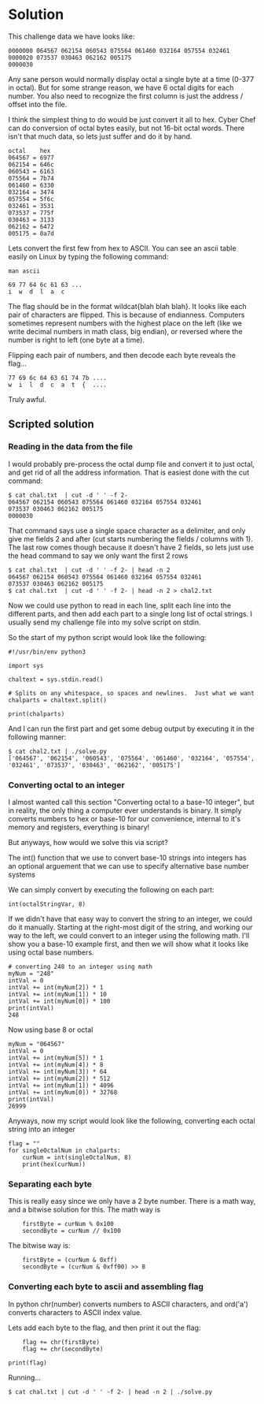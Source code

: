 # Solution

This challenge data we have looks like:

```
0000000 064567 062154 060543 075564 061460 032164 057554 032461
0000020 073537 030463 062162 005175
0000030
```

Any sane person would normally display octal a single byte at a time (0-377 in
octal). But for some strange reason, we have 6 octal digits for each number.
You also need to recognize the first column is just the address / offset into
the file.

I think the simplest thing to do would be just convert it all to
hex.  Cyber Chef can do conversion of octal bytes easily, but not 16-bit octal
words.  There isn't that much data, so lets just suffer and do it by hand.

```
octal    hex
064567 = 6977
062154 = 646c
060543 = 6163
075564 = 7b74
061460 = 6330
032164 = 3474
057554 = 5f6c
032461 = 3531
073537 = 775f
030463 = 3133
062162 = 6472
005175 = 0a7d
```

Lets convert the first few from hex to ASCII.  You can see an ascii table easily
on Linux by typing the following command:

```
man ascii
```

```
69 77 64 6c 61 63 ...
i  w  d  l  a  c
```

The flag should be in the format wildcat{blah blah blah}.  It looks like each
pair of characters are flipped.  This is because of endianness.  Computers
sometimes represent numbers with the highest place on the left (like we write
decimal numbers in math class, big endian), or reversed where the number is
right to left (one byte at a time).

Flipping each pair of numbers, and then decode each byte reveals the flag...

```
77 69 6c 64 63 61 74 7b ....
w  i  l  d  c  a  t  {  ....
```

Truly awful.

## Scripted solution

### Reading in the data from the file

I would probably pre-process the octal dump file and convert it to just octal,
and get rid of all the address information.  That is easiest done with the cut
command:

```
$ cat chal.txt  | cut -d ' ' -f 2-
064567 062154 060543 075564 061460 032164 057554 032461
073537 030463 062162 005175
0000030
```

That command says use a single space character as a delimiter, and only give me
fields 2 and after (cut starts numbering the fields / columns with 1).  The last
row comes though because it doesn't have 2 fields, so lets just use the head
command to say we only want the first 2 rows

```
$ cat chal.txt  | cut -d ' ' -f 2- | head -n 2
064567 062154 060543 075564 061460 032164 057554 032461
073537 030463 062162 005175
$ cat chal.txt  | cut -d ' ' -f 2- | head -n 2 > chal2.txt
```

Now we could use python to read in each line, split each line into the different
parts, and then add each part to a single long list of octal strings.  I usually
send my challenge file into my solve script on stdin.

So the start of my python script would look like the following:
```
#!/usr/bin/env python3

import sys

chaltext = sys.stdin.read()

# Splits on any whitespace, so spaces and newlines.  Just what we want
chalparts = chaltext.split()

print(chalparts)
```

And I can run the first part and get some debug output by executing it in the
following manner:

```
$ cat chal2.txt | ./solve.py 
['064567', '062154', '060543', '075564', '061460', '032164', '057554', '032461', '073537', '030463', '062162', '005175']
```

### Converting octal to an integer

I almost wanted call this section "Converting octal to a base-10 integer", but
in reality, the only thing a computer ever understands is binary.  It simply
converts numbers to hex or base-10 for our convenience, internal to it's memory
and registers, everything is binary!

But anyways, how would we solve this via script?

The int() function that we use to convert base-10 strings into integers has an optional
arguement that we can use to specify alternative base number systems

We can simply convert by executing the following on each part:

```
int(octalStringVar, 8)
```

If we didn't have that easy way to convert the string to an integer, we could
do it manually.  Starting at the right-most digit of the string, and working
our way to the left, we could convert to an integer using the following math.  I'll
show you a base-10 example first, and then we will show what it looks like 
using octal base numbers.

```
# converting 248 to an integer using math
myNum = "248"
intVal = 0
intVal += int(myNum[2]) * 1
intVal += int(myNum[1]) * 10
intVal += int(myNum[0]) * 100
print(intVal)
248
```

Now using base 8 or octal

```
myNum = "064567"
intVal = 0
intVal += int(myNum[5]) * 1
intVal += int(myNum[4]) * 8
intVal += int(myNum[3]) * 64
intVal += int(myNum[2]) * 512
intVal += int(myNum[1]) * 4096
intVal += int(myNum[0]) * 32768
print(intVal)
26999
```

Anyways, now my script would look like the following, converting each octal
string into an integer

```
flag = ""
for singleOctalNum in chalparts:
    curNum = int(singleOctalNum, 8)
    print(hex(curNum))
```

### Separating each byte

This is really easy since we only have a 2 byte number.  There is a math way,
and a bitwise solution for this.  The math way is

```
    firstByte = curNum % 0x100
    secondByte = curNum // 0x100
```

The bitwise way is:

```
    firstByte = (curNum & 0xff)
    secondByte = (curNum & 0xff00) >> 8
```

### Converting each byte to ascii and assembling flag

In python chr(number) converts numbers to ASCII characters, and ord('a')
converts characters to ASCII index value.

Lets add each byte to the flag, and then print it out the flag:

```
    flag += chr(firstByte)
    flag += chr(secondByte)

print(flag)
```

Running...

```
$ cat chal.txt | cut -d ' ' -f 2- | head -n 2 | ./solve.py 
```


